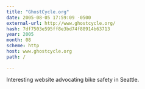 ```yaml
---
title: "GhostCycle.org"
date: 2005-08-05 17:59:09 -0500
external-url: http://www.ghostcycle.org/
hash: 7df7503e595ff8e3bd74f88914b63713
year: 2005
month: 08
scheme: http
host: www.ghostcycle.org
path: /

---
```


Interesting website advocating bike safety in Seattle.
